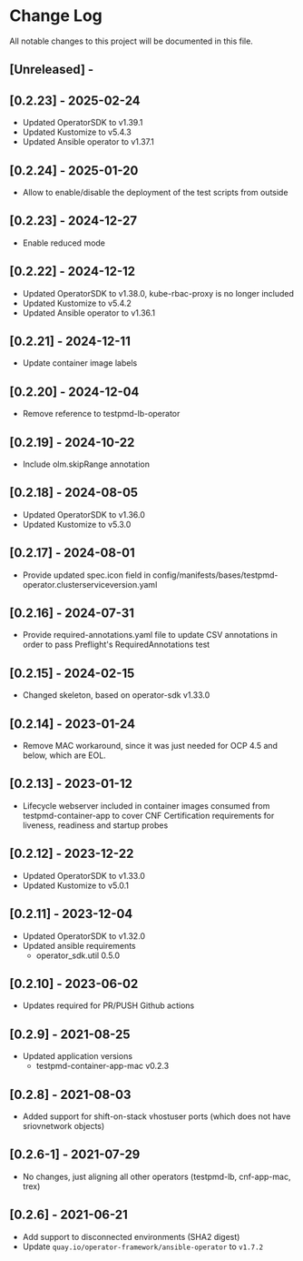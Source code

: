 # Change Log
All notable changes to this project will be documented in this file.

## [Unreleased] -

## [0.2.23] - 2025-02-24

- Updated OperatorSDK to v1.39.1
- Updated Kustomize to v5.4.3
- Updated Ansible operator to v1.37.1

## [0.2.24] - 2025-01-20

- Allow to enable/disable the deployment of the test scripts from outside

## [0.2.23] - 2024-12-27

- Enable reduced mode

## [0.2.22] - 2024-12-12

- Updated OperatorSDK to v1.38.0, kube-rbac-proxy is no longer included
- Updated Kustomize to v5.4.2
- Updated Ansible operator to v1.36.1

## [0.2.21] - 2024-12-11

- Update container image labels

## [0.2.20] - 2024-12-04

- Remove reference to testpmd-lb-operator

## [0.2.19] - 2024-10-22

- Include olm.skipRange annotation

## [0.2.18] - 2024-08-05

- Updated OperatorSDK to v1.36.0
- Updated Kustomize to v5.3.0

## [0.2.17] - 2024-08-01

- Provide updated spec.icon field in config/manifests/bases/testpmd-operator.clusterserviceversion.yaml

## [0.2.16] - 2024-07-31

- Provide required-annotations.yaml file to update CSV annotations in order to pass Preflight's RequiredAnnotations test

## [0.2.15] - 2024-02-15

- Changed skeleton, based on operator-sdk v1.33.0

## [0.2.14] - 2023-01-24

- Remove MAC workaround, since it was just needed for OCP 4.5 and below, which are EOL.

## [0.2.13] - 2023-01-12

- Lifecycle webserver included in container images consumed from testpmd-container-app to cover CNF Certification requirements for liveness, readiness and startup probes

## [0.2.12] - 2023-12-22

- Updated OperatorSDK to v1.33.0
- Updated Kustomize to v5.0.1

## [0.2.11] - 2023-12-04

- Updated OperatorSDK to v1.32.0
- Updated ansible requirements
  - operator_sdk.util 0.5.0

## [0.2.10] - 2023-06-02

- Updates required for PR/PUSH Github actions

## [0.2.9] - 2021-08-25

- Updated application versions
  - testpmd-container-app-mac v0.2.3

## [0.2.8] - 2021-08-03

- Added support for shift-on-stack vhostuser ports (which does not have sriovnetwork objects)

## [0.2.6-1] - 2021-07-29

- No changes, just aligning all other operators (testpmd-lb, cnf-app-mac, trex)

## [0.2.6] - 2021-06-21

- Add support to disconnected environments (SHA2 digest)
- Update `quay.io/operator-framework/ansible-operator` to `v1.7.2`
